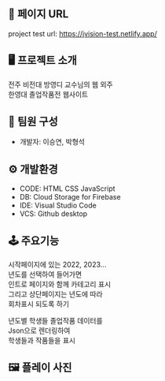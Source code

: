 ## 🔗 페이지 URL 
project test url: https://jvision-test.netlify.app/  

## 🖥 프로젝트 소개 
전주 비전대 방영디 교수님의 웹 외주  
한영대 졸업작품전 웹사이트  

## 🐣 팀원 구성 
- 개발자: 이승연, 박형석 

## ⚙️ 개발환경  

- CODE: HTML CSS JavaScript   
- DB: Cloud Storage for Firebase  
- IDE: Visual Studio Code  
- VCS: Github desktop   

## 🕹 주요기능  

시작페이지에 있는 2022, 2023...  
년도를 선택하여 들어가면  
인트로 페이지와 함께 카테고리 표시  
그리고 상단페이지는 년도에 따라  
회차표시 되도록 하기  
  
년도별 학생들 졸업작품 데이터를  
Json으로 렌더링하여  
학생들과 작품들을 표시  


## 🖼 플레이 사진

 


